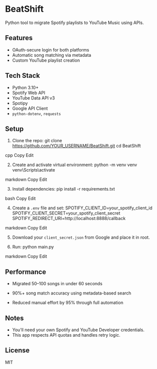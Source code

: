 # BeatShift 

Python tool to migrate Spotify playlists to YouTube Music using APIs.

## Features
- OAuth-secure login for both platforms
- Automatic song matching via metadata
- Custom YouTube playlist creation

## Tech Stack

- Python 3.10+
- Spotify Web API
- YouTube Data API v3
- Spotipy
- Google API Client
- `python-dotenv`, `requests`

## Setup

1. Clone the repo:
git clone https://github.com/YOUR_USERNAME/BeatShift.git
cd BeatShift

cpp
Copy
Edit

2. Create and activate virtual environment:
python -m venv venv
venv\Scripts\activate

markdown
Copy
Edit

3. Install dependencies:
pip install -r requirements.txt

bash
Copy
Edit

4. Create a `.env` file and set:
SPOTIFY_CLIENT_ID=your_spotify_client_id
SPOTIFY_CLIENT_SECRET=your_spotify_client_secret
SPOTIFY_REDIRECT_URI=http://localhost:8888/callback

markdown
Copy
Edit

5. Download your `client_secret.json` from Google and place it in root.

6. Run:
python main.py

markdown
Copy
Edit

## Performance
- Migrated 50–100 songs in under 60 seconds

- 90%+ song match accuracy using metadata-based search

- Reduced manual effort by 95% through full automation

## Notes
- You'll need your own Spotify and YouTube Developer credentials.
- This app respects API quotas and handles retry logic.

## License
MIT
